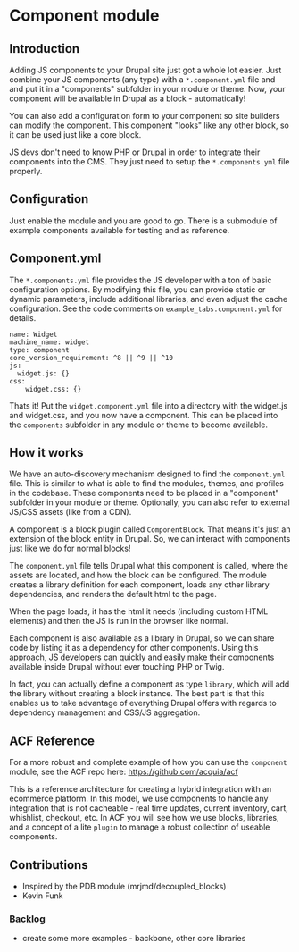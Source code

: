 # Component module

## Introduction

Adding JS components to your Drupal site just got a whole lot easier. Just
combine your JS components (any type) with a `*.component.yml` file and and put
it in a "components" subfolder in your module or theme. Now, your component will
be available in Drupal as a block - automatically!

You can also add a configuration form to your component so site builders can
modify the component. This component "looks" like any other block, so it can be
used just like a core block.

JS devs don't need to know PHP or Drupal in order to integrate their components
into the CMS. They just need to setup the `*.components.yml` file properly.

## Configuration
Just enable the module and you are good to go. There is a submodule of example
components available for testing and as reference.

## Component.yml
The `*.components.yml` file provides the JS developer with a ton of basic
configuration options. By modifying this file, you can provide static or
dynamic parameters, include additional libraries, and even adjust the cache
configuration. See the code comments on `example_tabs.component.yml`
for details.

    name: Widget
    machine_name: widget
    type: component
    core_version_requirement: ^8 || ^9 || ^10
    js:
      widget.js: {}
    css:
	    widget.css: {}
Thats it! Put the `widget.component.yml` file into a directory with the
widget.js and widget.css, and you now have a component. This can be placed
into the `components` subfolder in any module or theme to become available.

## How it works
We have an auto-discovery mechanism designed to find the `component.yml` file.
This is similar to what is able to find the modules, themes, and profiles in
the codebase. These components need to be placed in a "component" subfolder in
your module or theme. Optionally, you can also refer to external JS/CSS assets
(like from a CDN).

A component is a block plugin called `ComponentBlock`. That means it's just an
extension of the block entity in Drupal. So, we can interact with components
just like we do for normal blocks!

The `component.yml` file tells Drupal what this component is called, where the
assets are located, and how the block can be configured. The module creates a
library definition for each component, loads any other library dependencies,
and renders the default html to the page.

When the page loads, it has the html it needs (including custom HTML elements)
and then the JS is run in the browser like normal.

Each component is also available as a library in Drupal, so we can share code
by listing it as a dependency for other components. Using this approach, JS
developers can quickly and easily make their components available inside Drupal
without ever touching PHP or Twig.

In fact, you can actually define a component as type `library`, which will add
the library without creating a block instance. The best part is that this
enables us to take advantage of everything Drupal offers with regards to
dependency management and CSS/JS aggregation.

## ACF Reference
For a more robust and complete example of how you can use the `component`
module, see the ACF repo here: https://github.com/acquia/acf

This is a reference architecture for creating a hybrid integration with an
ecommerce platform. In this model, we use components to handle any integration
that is not cacheable - real time updates, current inventory, cart, whishlist,
checkout, etc. In ACF you will see how we use blocks, libraries, and a concept
of a lite `plugin` to manage a robust collection of useable components.

## Contributions
- Inspired by the PDB module (mrjmd/decoupled_blocks)
- Kevin Funk

### Backlog
- create some more examples - backbone, other core libraries
